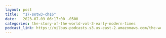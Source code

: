 ```yaml
---
layout: post
title:  "17-sotw3-ch16"
date:   2023-07-09 06:17:00 -0500
categories: the-story-of-the-world-vol-3-early-modern-times
podcast_link: https://nilbus-podcasts.s3.us-east-2.amazonaws.com/the-well-trained-mind/The%20Story%20of%20the%20World%20Vol.%203%20Early%20Modern%20Times/17-sotw3-ch16.mp3
---
```

